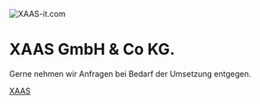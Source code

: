 <img src="[url](https://xaas-it.com/wp-content/uploads/2022/04/cropped-Xaas_Logo-768x281-1.png)" alt="XAAS-it.com">

# XAAS GmbH & Co KG.

Gerne nehmen wir Anfragen bei Bedarf der Umsetzung entgegen.

<a href="mailto:sales@xaas-it.com"> XAAS</a>

